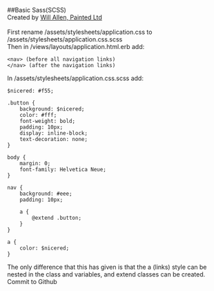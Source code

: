 ##Basic Sass(SCSS)<br>
Created by [Will Allen, Painted Ltd]
<br>
<br>
First rename /assets/stylesheets/application.css to /assets/stylesheets/application.css.scss<br>
Then in /views/layouts/application.html.erb add:<br>
```
<nav> (before all navigation links)
</nav> (after the navigation links)
```
In /assets/stylesheets/application.css.scss add: <br>
```
$nicered: #f55;

.button {
	background: $nicered;
	color: #fff;
	font-weight: bold;
	padding: 10px;
	display: inline-block;
	text-decoration: none;
}

body {
	margin: 0;
	font-family: Helvetica Neue;
}

nav {
	background: #eee;
	padding: 10px;

	a {
		@extend .button;
	}
}

a {
	color: $nicered;
}
```
The only difference that this has given is that the a (links) style can be nested in the class and variables, and extend classes can be created.<br>
Commit to Github



[Will Allen, Painted Ltd]:https://github.com/painted